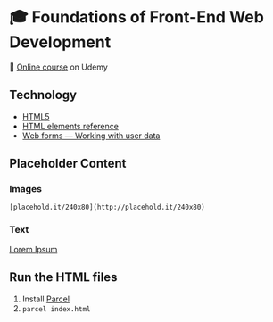 # :mortar_board: Foundations of Front-End Web Development

:link: [Online course][course] on Udemy

## Technology

- [HTML5](https://developer.mozilla.org/en-US/docs/Web/Guide/HTML/HTML5)
- [HTML elements reference](https://developer.mozilla.org/en-US/docs/Web/HTML/Element)
- [Web forms — Working with user data](https://developer.mozilla.org/en-US/docs/Learn/Forms)

## Placeholder Content

### Images

`[placehold.it/240x80](http://placehold.it/240x80)`

### Text

[Lorem Ipsum](https://www.lipsum.com/)

## Run the HTML files

1. Install [Parcel](https://parceljs.org/)
2. `parcel index.html`

[course]: https://www.udemy.com/course/foundations-of-front-end-development/
